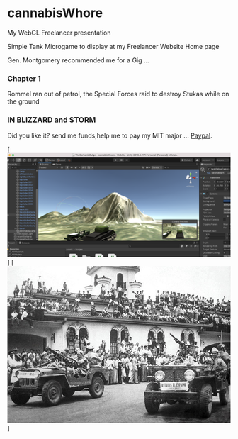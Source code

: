 # cannabisWhore

My WebGL Freelancer presentation 

Simple Tank Microgame to display at my Freelancer Website Home page 

Gen. Montgomery recommended me for a Gig ...

### Chapter 1 

Rommel ran out of petrol, the Special Forces raid to destroy Stukas while on the ground


### IN BLIZZARD and STORM

Did you like it? send me funds,help me to pay my MIT major  ... [Paypal](https://www.paypal.me/gospelOfLuke/25).

[![in blizzard and storm ... ](https://raw.githubusercontent.com/rgarro/cannabisWhore/main/ma4tankgame.png)]
[![in blizzard and storm ... ](https://raw.githubusercontent.com/rgarro/cannabisWhore/main/victoria53.jpeg)]

